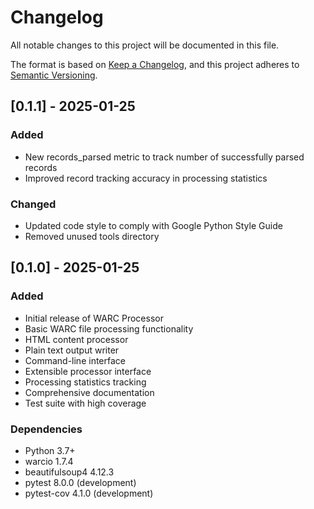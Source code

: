 # Changelog

All notable changes to this project will be documented in this file.

The format is based on [Keep a Changelog](https://keepachangelog.com/en/1.0.0/),
and this project adheres to [Semantic Versioning](https://semver.org/spec/v2.0.0.html).

## [0.1.1] - 2025-01-25

### Added
- New records_parsed metric to track number of successfully parsed records
- Improved record tracking accuracy in processing statistics

### Changed
- Updated code style to comply with Google Python Style Guide
- Removed unused tools directory

## [0.1.0] - 2025-01-25

### Added
- Initial release of WARC Processor
- Basic WARC file processing functionality
- HTML content processor
- Plain text output writer
- Command-line interface
- Extensible processor interface
- Processing statistics tracking
- Comprehensive documentation
- Test suite with high coverage

### Dependencies
- Python 3.7+
- warcio 1.7.4
- beautifulsoup4 4.12.3
- pytest 8.0.0 (development)
- pytest-cov 4.1.0 (development)

